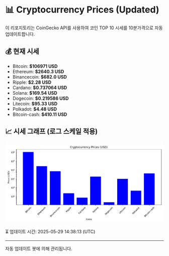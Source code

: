
# 📊 Cryptocurrency Prices (Updated)

이 리포지토리는 CoinGecko API를 사용하여 코인 TOP 10 시세를 10분가격으로 자동 업데이트합니다.

## 💰 현재 시세
- Bitcoin: **$106971 USD**
- Ethereum: **$2640.3 USD**
- Binancecoin: **$682.0 USD**
- Ripple: **$2.28 USD**
- Cardano: **$0.737064 USD**
- Solana: **$169.54 USD**
- Dogecoin: **$0.219586 USD**
- Litecoin: **$95.33 USD**
- Polkadot: **$4.48 USD**
- Bitcoin-cash: **$410.11 USD**

## 📈 시세 그래프 (로그 스케일 적용)
![Crypto Prices](crypto_prices.png)

⏳ 업데이트 시간: 2025-05-29 14:38:13 (UTC)

---
자동 업데이트 봇에 의해 관리됩니다.
